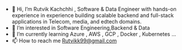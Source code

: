  - 👋 Hi, I’m Rutvik Kachchhi , Software & Data Engineer with hands-on experience in experience building scalable backend and full-stack applications in Telecom, media, and edtech domains.
 - 👀 I’m interested in  Software Engineering,Backend & Data  
- 🌱 I’m currently learning Azure , AWS , GCP , Docker , Kubernetes ...
- 📫 How to reach me Rutvikk99@gmail.com

<!---
rutvikk99/rutvikk99 is a ✨ special ✨ repository because its `README.md` (this file) appears on your GitHub profile.
You can click the Preview link to take a look at your changes.
--->
